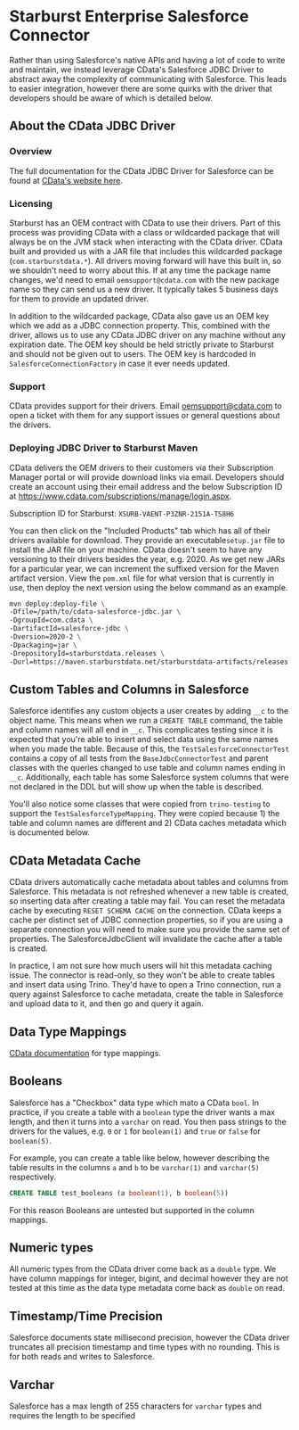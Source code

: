 # Starburst Enterprise Salesforce Connector

Rather than using Salesforce's native APIs and having a lot of code to write and maintain,
we instead leverage CData's Salesforce JDBC Driver to abstract away the complexity of communicating with Salesforce.
This leads to easier integration, however there are some quirks with the driver that developers should be aware of which is detailed below. 

## About the CData JDBC Driver

### Overview

The full documentation for the CData JDBC Driver for Salesforce can be found at [CData's website here](http://cdn.cdata.com/help/RFF/jdbc/default.htm).

### Licensing

Starburst has an OEM contract with CData to use their drivers.
Part of this process was providing CData with a class or wildcarded package that will always be on the JVM stack when interacting with the CData driver.
CData built and provided us with a JAR file that includes this wildcarded package (`com.starburstdata.*`).
All drivers moving forward will have this built in, so we shouldn't need to worry about this.
If at any time the package name changes, we'd need to email `oemsupport@cdata.com` with the new package name so they can send us a new driver.
It typically takes 5 business days for them to provide an updated driver.

In addition to the wildcarded package, CData also gave us an OEM key which we add as a JDBC connection property.
This, combined with the driver, allows us to use any CData JDBC driver on any machine without any expiration date.
The OEM key should be held strictly private to Starburst and should not be given out to users.
The OEM key is hardcoded in `SalesforceConnectionFactory` in case it ever needs updated.

### Support

CData provides support for their drivers.
Email oemsupport@cdata.com to open a ticket with them for any support issues or general questions about the drivers.

### Deploying JDBC Driver to Starburst Maven

CData delivers the OEM drivers to their customers via their Subscription Manager portal or will provide download links via email.
Developers should create an account using their email address and the below Subscription ID at https://www.cdata.com/subscriptions/manage/login.aspx.

Subscription ID for Starburst: `XSURB-VAENT-P3ZNR-2151A-TS8H6`

You can then click on the "Included Products" tab which has all of their drivers available for download.
They provide an executable`setup.jar` file to install the JAR file on your machine.
CData doesn't seem to have any versioning to their drivers besides the year, e.g. 2020.
As we get new JARs for a particular year, we can increment the suffixed version for the Maven artifact version.
View the `pom.xml` file for what version that is currently in use, then deploy the next version using the below command as an example.

```bash
mvn deploy:deploy-file \
-Dfile=/path/to/cdata-salesforce-jdbc.jar \
-DgroupId=com.cdata \
-DartifactId=salesforce-jdbc \
-Dversion=2020-2 \
-Dpackaging=jar \
-DrepositoryId=starburstdata.releases \
-Durl=https://maven.starburstdata.net/starburstdata-artifacts/releases
```

## Custom Tables and Columns in Salesforce

Salesforce identifies any custom objects a user creates by adding `__c` to the object name.
This means when we run a `CREATE TABLE` command, the table and column names will all end in `__c`.
This complicates testing since it is expected that you're able to insert and select data using the same names when you made the table.
Because of this, the `TestSalesforceConnectorTest` contains a copy of all tests from the `BaseJdbcConnectorTest` and parent
classes with the queries changed to use table and column names ending in `__c`.
Additionally, each table has some Salesforce system columns that were not declared in the DDL but will show up when the table is described.

You'll also notice some classes that were copied from `trino-testing` to support the `TestSalesforceTypeMapping`.
They were copied because 1) the table and column names are different and 2) CData caches metadata which is documented below.

## CData Metadata Cache

CData drivers automatically cache metadata about tables and columns from Salesforce.
This metadata is not refreshed whenever a new table is created, so inserting data after creating a table may fail.
You can reset the metadata cache by executing `RESET SCHEMA CACHE` on the connection.
CData keeps a cache per distinct set of JDBC connection properties, so if you are using a separate connection
you will need to make sure you provide the same set of properties.
The SalesforceJdbcClient will invalidate the cache after a table is created.

In practice, I am not sure how much users will hit this metadata caching issue.
The connector is read-only, so they won't be able to create tables and insert data using Trino.
They'd have to open a Trino connection, run a query against Salesforce to cache metadata, create the table in Salesforce and upload data to it, and then go and query it again.


## Data Type Mappings

[CData documentation](http://cdn.cdata.com/help/RFF/jdbc/pg_datatypemapping.htm) for type mappings.

## Booleans

Salesforce has a "Checkbox" data type which mato a CData `bool`.
In practice, if you create a table with a `boolean` type the driver wants a max length, and then it turns into a `varchar` on read.
You then pass strings to the drivers for the values, e.g. `0` or `1` for `boolean(1)` and `true` or `false` for `boolean(5)`.

For example, you can create a table like below, however describing the table results in the columns `a` and `b` to be `varchar(1)` and `varchar(5)` respectively.

```sql
CREATE TABLE test_booleans (a boolean(1), b boolean(5))
```

For this reason Booleans are untested but supported in the column mappings.

## Numeric types

All numeric types from the CData driver come back as a `double` type.
We have column mappings for integer, bigint, and decimal however they are not tested at this time as the data type metadata come back as `double` on read. 

## Timestamp/Time Precision

Salesforce documents state millisecond precision, however the CData driver truncates all precision timestamp and time types with no rounding.
This is for both reads and writes to Salesforce.

## Varchar

Salesforce has a max length of 255 characters for `varchar` types and requires the length to be specified
